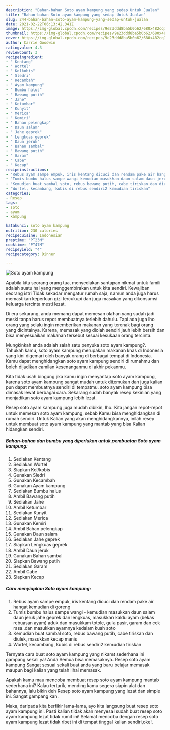 ```yaml
---
description: "Bahan-bahan Soto ayam kampung yang sedap Untuk Jualan"
title: "Bahan-bahan Soto ayam kampung yang sedap Untuk Jualan"
slug: 244-bahan-bahan-soto-ayam-kampung-yang-sedap-untuk-jualan
date: 2021-02-22T06:13:42.341Z
image: https://img-global.cpcdn.com/recipes/9e23ddd8ba5b0b62/680x482cq70/soto-ayam-kampung-foto-resep-utama.jpg
thumbnail: https://img-global.cpcdn.com/recipes/9e23ddd8ba5b0b62/680x482cq70/soto-ayam-kampung-foto-resep-utama.jpg
cover: https://img-global.cpcdn.com/recipes/9e23ddd8ba5b0b62/680x482cq70/soto-ayam-kampung-foto-resep-utama.jpg
author: Carrie Goodwin
ratingvalue: 4.3
reviewcount: 3
recipeingredient:
- " Kentang"
- " Wortel"
- " Kolkobis"
- " Sledri"
- " Kecambah"
- " Ayam kampung"
- " Bumbu halus"
- " Bawang putih"
- " Jahe"
- " Ketumbar"
- " Kunyit"
- " Merica"
- " Kemiri"
- " Bahan pelengkap"
- " Daun salam"
- " Jahe geprek"
- " Lengkuas geprek"
- " Daun jeruk"
- " Bahan sambal"
- " Bawang putih"
- " Garam"
- " Cabe"
- " Kecap"
recipeinstructions:
- "Rebus ayam sampe empuk, iris kentang dicuci dan rendam pake air hangat kemudian di goreng"
- "Tumis bumbu halus sampe wangi kemudian masukkan daun salam daun jeruk jahe geprek dan lengkuas, masukkan kaldu ayam (bekas rebuasan ayam) aduk dan masukkam totole, gula pasir, garam dan cek rasa..dan masukkan ayamnya kedalam kuah soto"
- "Kemudian buat sambal soto, rebus bawang putih, cabe tiriskan dan diulek, masukkan kecap manis"
- "Wortel, kecambang, kubis di rebus sendiri2 kemudian tiriskan"
categories:
- Resep
tags:
- soto
- ayam
- kampung

katakunci: soto ayam kampung 
nutrition: 230 calories
recipecuisine: Indonesian
preptime: "PT23M"
cooktime: "PT47M"
recipeyield: "4"
recipecategory: Dinner

---
```



![Soto ayam kampung](https://img-global.cpcdn.com/recipes/9e23ddd8ba5b0b62/680x482cq70/soto-ayam-kampung-foto-resep-utama.jpg)

Apabila kita seorang orang tua, menyediakan santapan nikmat untuk famili adalah suatu hal yang menggembirakan untuk kita sendiri. Kewajiban seorang istri Tidak sekadar mengatur rumah saja, namun anda juga harus memastikan keperluan gizi tercukupi dan juga masakan yang dikonsumsi keluarga tercinta mesti lezat.

Di era  sekarang, anda memang dapat memesan olahan yang sudah jadi meski tanpa harus repot membuatnya terlebih dahulu. Tapi ada juga lho orang yang selalu ingin memberikan makanan yang terenak bagi orang yang dicintainya. Karena, memasak yang diolah sendiri jauh lebih bersih dan bisa menyesuaikan makanan tersebut sesuai kesukaan orang tercinta. 



Mungkinkah anda adalah salah satu penyuka soto ayam kampung?. Tahukah kamu, soto ayam kampung merupakan makanan khas di Indonesia yang kini digemari oleh banyak orang di berbagai tempat di Indonesia. Kamu dapat menghidangkan soto ayam kampung sendiri di rumahmu dan boleh dijadikan camilan kesenanganmu di akhir pekanmu.

Kita tidak usah bingung jika kamu ingin menyantap soto ayam kampung, karena soto ayam kampung sangat mudah untuk ditemukan dan juga kalian pun dapat membuatnya sendiri di tempatmu. soto ayam kampung bisa dimasak lewat berbagai cara. Sekarang sudah banyak resep kekinian yang menjadikan soto ayam kampung lebih lezat.

Resep soto ayam kampung juga mudah dibikin, lho. Kita jangan repot-repot untuk memesan soto ayam kampung, sebab Kamu bisa menghidangkan di rumah sendiri. Untuk Kalian yang akan menghidangkannya, inilah resep untuk membuat soto ayam kampung yang mantab yang bisa Kalian hidangkan sendiri.

<!--inarticleads1-->

##### Bahan-bahan dan bumbu yang diperlukan untuk pembuatan Soto ayam kampung:

1. Sediakan  Kentang
1. Sediakan  Wortel
1. Siapkan  Kol/kobis
1. Gunakan  Sledri
1. Gunakan  Kecambah
1. Gunakan  Ayam kampung
1. Sediakan  Bumbu halus
1. Ambil  Bawang putih
1. Sediakan  Jahe
1. Ambil  Ketumbar
1. Sediakan  Kunyit
1. Sediakan  Merica
1. Gunakan  Kemiri
1. Ambil  Bahan pelengkap
1. Gunakan  Daun salam
1. Sediakan  Jahe geprek
1. Siapkan  Lengkuas geprek
1. Ambil  Daun jeruk
1. Gunakan  Bahan sambal
1. Siapkan  Bawang putih
1. Sediakan  Garam
1. Ambil  Cabe
1. Siapkan  Kecap




<!--inarticleads2-->

##### Cara menyiapkan Soto ayam kampung:

1. Rebus ayam sampe empuk, iris kentang dicuci dan rendam pake air hangat kemudian di goreng
1. Tumis bumbu halus sampe wangi - kemudian masukkan daun salam daun jeruk jahe geprek dan lengkuas, masukkan kaldu ayam (bekas rebuasan ayam) aduk dan masukkam totole, gula pasir, garam dan cek rasa..dan masukkan ayamnya kedalam kuah soto
1. Kemudian buat sambal soto, rebus bawang putih, cabe tiriskan dan diulek, masukkan kecap manis
1. Wortel, kecambang, kubis di rebus sendiri2 kemudian tiriskan




Ternyata cara buat soto ayam kampung yang nikamt sederhana ini gampang sekali ya! Anda Semua bisa memasaknya. Resep soto ayam kampung Sangat sesuai sekali buat anda yang baru belajar memasak maupun bagi kalian yang telah lihai memasak.

Apakah kamu mau mencoba membuat resep soto ayam kampung mantab sederhana ini? Kalau tertarik, mending kamu segera siapin alat dan bahannya, lalu bikin deh Resep soto ayam kampung yang lezat dan simple ini. Sangat gampang kan. 

Maka, daripada kita berfikir lama-lama, ayo kita langsung buat resep soto ayam kampung ini. Pasti kalian tiidak akan menyesal sudah buat resep soto ayam kampung lezat tidak rumit ini! Selamat mencoba dengan resep soto ayam kampung lezat tidak ribet ini di tempat tinggal kalian sendiri,oke!.


